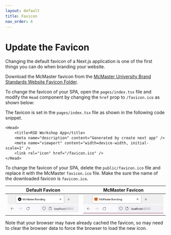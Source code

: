 ```yaml
---
layout: default
title: Favicon
nav_order: 4
---
```

# Update the Favicon

Changing the default favicon of a Next.js application is one of the first things you can do when branding your website.


Download the McMaster favicon from the [McMaster University Brand Standards Website Favicon Folder](https://brand-resources.mcmaster.ca/asset-bank/action/browseItems?categoryId=1516&categoryTypeId=2&cachedCriteria=1).

To change the favicon of your SPA, open the `pages/index.tsx` file and modify the `Head` component by changing the `href` prop to `/favicon.ico` as shown below:

The favicon is set in the `pages/index.tsx` file as shown in the following code snippet.

```
<Head>
	<title>RSD Workshop App</title>
	<meta name="description" content="Generated by create next app" />
	<meta name="viewport" content="width=device-width, initial-scale=1" />
	<link rel="icon" href="/favicon.ico" />
</Head>
```

To change the favicon of your SPA, delete the `public/favicon.ico` file and replace it with the McMaster `favicon.ico` file. Make the sure the name of the downloaded favicon is `favicon.ico`.

Default Favicon          |  McMaster Favicon
:-------------------------:|:-------------------------:
![old-favicon](assets/img/old-favicon.png)  |  ![new-favicon](assets/img/new-favicon.png)

Note that your browser may have already cached the favicon, so may need to clear the browser data to force the browser to load the new icon.
